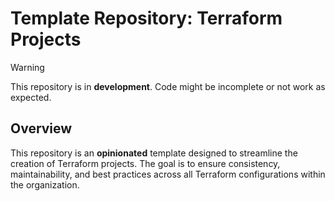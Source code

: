 # Template Repository: Terraform Projects

> [!WARNING]
> This repository is in **development**. Code might be incomplete or not work as expected.

## Overview
This repository is an **opinionated** template designed to streamline the creation of Terraform projects. The goal is to ensure consistency, maintainability, and best practices across all Terraform configurations within the organization.
